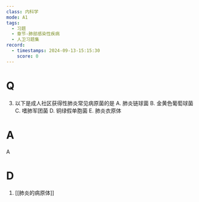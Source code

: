 ```yaml
---
class: 内科学
mode: A1
tags:
  - 习题
  - 章节-肺部感染性疾病
  - 人卫习题集
record:
  - timestamps: 2024-09-13-15:15:30
    score: 0
---
```


# Q
3. 以下是成人社区获得性肺炎常见病原菌的是
A. 肺炎链球菌 
B. 金黄色葡萄球菌 
C. 嗜肺军团菌 
D. 铜绿假单胞菌 
E. 肺炎衣原体
# A
A
# D
1. [[肺炎的病原体]]